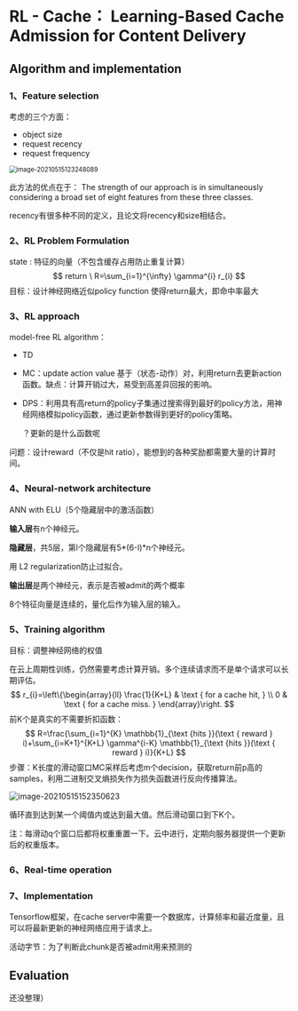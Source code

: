 # RL - Cache： Learning-Based Cache Admission for Content Delivery

## Algorithm and implementation
### 1、Feature selection

考虑的三个方面：

- object size
- request recency
- request frequency

<img src="https://littlefisher.oss-cn-beijing.aliyuncs.com/images/image-20210515123248089.png" alt="image-20210515123248089" style="zoom:80%;" />

此方法的优点在于： The strength of our approach is in simultaneously considering a broad set of eight features from these three classes.

recency有很多种不同的定义，且论文将recency和size相结合。

### 2、RL Problem Formulation

state : 特征的向量（不包含缓存占用防止重复计算）
$$
return \ R=\sum_{i=1}^{\infty} \gamma^{i} r_{i}
$$
目标：设计神经网络近似policy function 使得return最大，即命中率最大

### 3、RL approach

model-free RL algorithm：

- TD

- MC：update action value 基于（状态-动作）对，利用return去更新action函数。缺点：计算开销过大，易受到高差异回报的影响。

- DPS：利用具有高return的policy子集通过搜索得到最好的policy方法，用神经网络模拟policy函数，通过更新参数得到更好的policy策略。

  ？更新的是什么函数呢

问题：设计reward（不仅是hit ratio），能想到的各种奖励都需要大量的计算时间。

### 4、Neural-network architecture

ANN with ELU（5个隐藏层中的激活函数）

**输入层**有n个神经元。

**隐藏层**，共5层，第l个隐藏层有5\*(6-l)\*n个神经元。

用 L2 regularization防止过拟合。

**输出层**是两个神经元，表示是否被admit的两个概率

8个特征向量是连续的，量化后作为输入层的输入。

### 5、Training algorithm

目标：调整神经网络的权值

在云上周期性训练，仍然需要考虑计算开销。多个连续请求而不是单个请求可以长期评估。
$$
r_{i}=\left\{\begin{array}{ll}
\frac{1}{K+L} & \text { for a cache hit, } \\
0 & \text { for a cache miss. }
\end{array}\right.
$$
前K个是真实的不需要折扣函数：
$$
R=\frac{\sum_{i=1}^{K} \mathbb{1}_{\text {hits }}(\text { reward } i)+\sum_{i=K+1}^{K+L} \gamma^{i-K} \mathbb{1}_{\text {hits }}(\text { reward } i)}{K+L}
$$
步骤：K长度的滑动窗口MC采样后考虑m个decision，获取return前p高的samples，利用二进制交叉熵损失作为损失函数进行反向传播算法。

![image-20210515152350623](https://littlefisher.oss-cn-beijing.aliyuncs.com/images/image-20210515152350623.png)

循环直到达到某一个阈值内或达到最大值。然后滑动窗口到下K个。

注：每滑动q个窗口后都将权重重置一下。云中进行，定期向服务器提供一个更新后的权重版本。

### 6、Real-time operation

### 7、Implementation

Tensorflow框架，在cache server中需要一个数据库，计算频率和最近度量，且可以将最新更新的神经网络应用于请求上。

活动字节：为了判断此chunk是否被admit用来预测的

## Evaluation

还没整理）



















